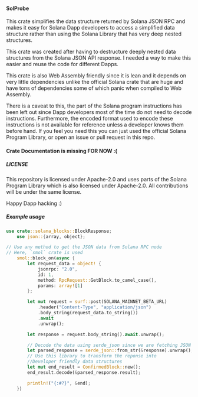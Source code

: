 #### SolProbe

This crate simplifies the data structure returned by Solana JSON RPC and makes it easy for Solana Dapp developers to access a simplified data structure rather than using the Solana Library that has very deep nested structures. 

This crate was created after having to destructure deeply nested data structures from the Solana JSON API response. I needed a way to make this easier and reuse the code for different Dapps. 

This crate is also Web Assembly friendly since it is lean and it depends on very little dependencies unlike the official Solana crate that are huge and have tons of dependencies some of which panic when compiled to Web Assembly.

There is a caveat to this, the part of the Solana program instructions has been left out since Dapp developers most of the time do not need to decode instructions. Furthermore, the encoded format used to encode these instructions is not available for reference unless a developer knows them before hand. If you feel you need this you can just used the official Solana Program Library, or open an issue or pull request in this repo.

#### Crate Documentation is missing FOR NOW :(

##### LICENSE

This repository is licensed under Apache-2.0 and uses parts of the Solana Program Library which is also licensed  under Apache-2.0. All contributions will be under the same license.

Happy Dapp hacking :)



##### Example usage

```rust
use crate::solana_blocks::BlockResponse;
    use json::{array, object};

// Use any method to get the JSON data from Solana RPC node
// Here, `smol` crate is used
    smol::block_on(async {
        let request_data = object! {
            jsonrpc: "2.0",
            id: 1,
            method: RpcRequest::GetBlock.to_camel_case(),
            params: array![1]
        };

        let mut request = surf::post(SOLANA_MAINNET_BETA_URL)
            .header("Content-Type", "application/json")
            .body_string(request_data.to_string())
            .await
            .unwrap();

        let response = request.body_string().await.unwrap();

        // Decode the data using serde_json since we are fetching JSON
        let parsed_response = serde_json::from_str(&response).unwrap();
        // Use this library to transform the reponse into
        //Developer friendly data structures
        let mut end_result = ConfirmedBlock::new();
        end_result.decode(&parsed_response.result);

        println!("{:#?}", &end);
    })
```

